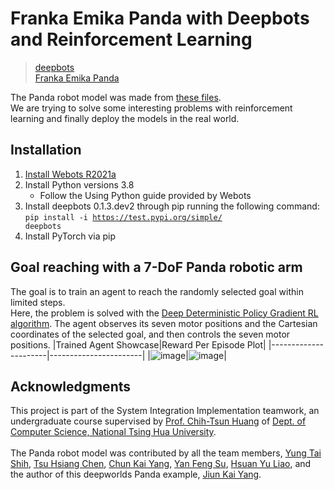 # Franka Emika Panda with Deepbots and Reinforcement Learning
> [deepbots](https://github.com/aidudezzz/deepbots)\
> [Franka Emika Panda](https://www.franka.de/technology)

The Panda robot model was made from [these files](https://github.com/mkrizmancic/franka_gazebo/tree/master/meshes).\
We are trying to solve some interesting problems with reinforcement learning and finally deploy the models in the real world.

## Installation
1. [Install Webots R2021a](https://www.cyberbotics.com/)
2. Install Python versions 3.8
    * Follow the Using Python guide provided by Webots
3. Install deepbots 0.1.3.dev2 through pip running the following command:\
<code>pip install -i https://test.pypi.org/simple/ deepbots</code>
4. Install PyTorch via pip

## Goal reaching with a 7-DoF Panda robotic arm
The goal is to train an agent to reach the randomly selected goal within limited steps.\
Here, the problem is solved with the [Deep Deterministic Policy Gradient RL algorithm](https://arxiv.org/abs/1509.02971). The agent observes its seven motor positions and the Cartesian coordinates of the selected goal, and then controls the seven motor positions. 
|Trained Agent Showcase|Reward Per Episode Plot|
|----------------------|-----------------------|
|![image](https://github.com/KelvinYang0320/deepworlds/blob/dev/examples/panda/doc/demo.gif)|![image](https://github.com/KelvinYang0320/deepworlds/blob/dev/examples/panda/doc/trend.png)|



## Acknowledgments
This project is part of the System Integration Implementation teamwork, an undergraduate course supervised by [Prof. Chih-Tsun Huang](http://www.cs.nthu.edu.tw/~cthuang) of [Dept. of Computer Science, National Tsing Hua University](http://dcs.site.nthu.edu.tw/).\
\
The Panda robot model was contributed by all the team members, [Yung Tai Shih](https://github.com/garystone1), [Tsu Hsiang Chen](https://github.com/Truman-Sean), [Chun Kai Yang](https://github.com/yckai2679), [Yan Feng Su](https://github.com/YenFengSu), [Hsuan Yu Liao](https://github.com/GuluLingpo), and the author of this deepworlds Panda example, [Jiun Kai Yang](https://github.com/KelvinYang0320).

